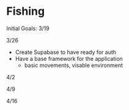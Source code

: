 # Fishing

Initial Goals:
3/19

3/26

- Create Supabase to have ready for auth
- Have a base framework for the application
  - basic movements, visable environment

4/2

4/9

4/16
